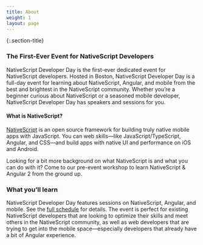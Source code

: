```yaml
---
title: About
weight: 1
layout: page
---
```


{:.section-title}
### The First-Ever Event for NativeScript Developers

NativeScript Developer Day is the first-ever dedicated event for NativeScript developers. Hosted in Boston, NativeScript Developer Day is a full-day event for learning about NativeScript, Angular, and mobile from the best and brightest in the NativeScript community. Whether you’re a beginner curious about NativeScript or a seasoned mobile developer, NativeScript Developer Day has speakers and sessions for you.

#### What is NativeScript?

[NativeScript](https://www.nativescript.org) is an open source framework for building truly native mobile apps with JavaScript. You can web skills—like JavaScript/TypeScript, Angular, and CSS—and build apps with native UI and performance on iOS and Android.

Looking for a bit more background on what NativeScript is and what you can do with it? Come to our pre-event workshop to learn NativeScript & Angular 2 from the ground up.

### What you’ll learn

NativeScript Developer Day features sessions on NativeScript, Angular, and mobile. See the [full schedule](#schedule) for details. The event is perfect for existing NativeScript developers that are looking to optimize their skills and meet others in the NativeScript community, as well as web developers that are trying to get into the mobile space—especially developers that already have a bit of Angular experience.
